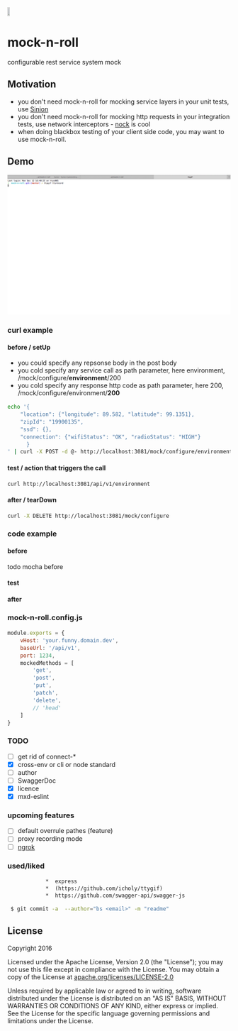 <img src="http://openclipart.org/download/28383/Dug-Rock-On.svg" width="10%" height="10%">

# mock-n-roll
configurable rest service system mock

## Motivation
* you don't need mock-n-roll for mocking service layers in your unit tests, use [Sinion](http://sinonjs.org/)
* you don't need mock-n-roll for mocking http requests in your integration tests, use network interceptors - [nock](https://github.com/node-nock/nock) is cool
* when doing blackbox testing of your client side code, you may want to use mock-n-roll.

## Demo
![gif](./doc/ttyDemo.gif)

### curl example
#### before / setUp
* you could specify any repsonse body in the post body
* you cold specify any service call as path parameter, here environment, /mock/configure/**environment**/200
* you cold specify any response http code as path parameter, here 200, /mock/configure/environment/**200**

``` bash
echo '{
    "location": {"longitude": 89.582, "latitude": 99.1351},
    "zipId": "19900135",
    "ssd": {},
    "connection": {"wifiStatus": "OK", "radioStatus": "HIGH"}
      }
' | curl -X POST -d @- http://localhost:3081/mock/configure/environment/200 --header "Content-Type:application/json"
```

#### test / action that triggers the call
``` bash
curl http://localhost:3081/api/v1/environment
```

#### after / tearDown
``` bash
curl -X DELETE http://localhost:3081/mock/configure
```

### code example
#### before
todo mocha before
#### test
#### after

### mock-n-roll.config.js
```javascript
module.exports = {
    vHost: 'your.funny.domain.dev',
    baseUrl: '/api/v1',
    port: 1234,
    mockedMethods = [
        'get',
        'post',
        'put',
        'patch',
        'delete',
        // 'head'
    ]
}
```

### TODO
- [ ] get rid of connect-*
- [x] cross-env or cli or node standard
- [ ] author
- [ ] SwaggerDoc
- [x] licence
- [x] mxd-eslint

### upcoming features
- [ ] default overrule pathes (feature)
- [ ] proxy recording mode
- [ ] [ngrok](https://ngrok.com/)

### used/liked
                *  express
                *  (https://github.com/icholy/ttygif)
                *  https://github.com/swagger-api/swagger-js

``` bash
 $ git commit -a  --author="bs <email>" -m "readme"
```

License
-------

Copyright 2016

Licensed under the Apache License, Version 2.0 (the "License");
you may not use this file except in compliance with the License.
You may obtain a copy of the License at
[apache.org/licenses/LICENSE-2.0](http://www.apache.org/licenses/LICENSE-2.0)

Unless required by applicable law or agreed to in writing, software
distributed under the License is distributed on an "AS IS" BASIS,
WITHOUT WARRANTIES OR CONDITIONS OF ANY KIND, either express or implied.
See the License for the specific language governing permissions and
limitations under the License.
